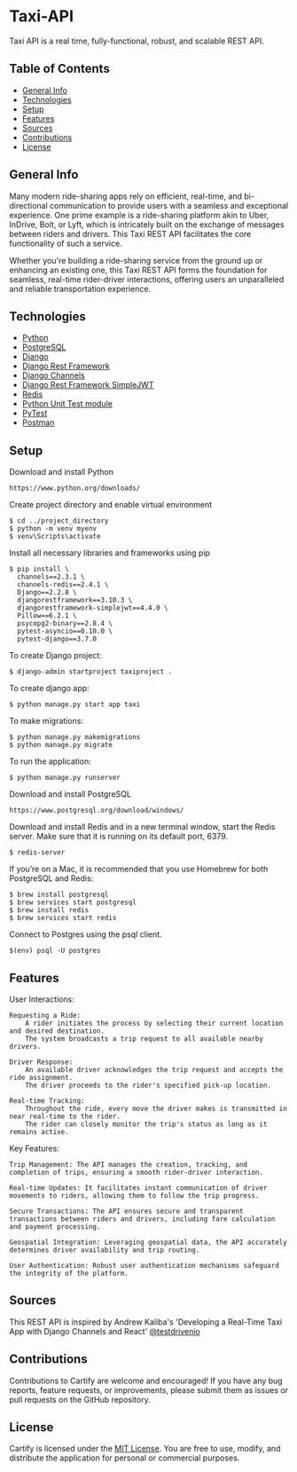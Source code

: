 # Taxi-API
Taxi API is a real time, fully-functional, robust, and scalable REST API. 

## Table of Contents
* [General Info](#general-info)
* [Technologies](#technologies)
* [Setup](#setup)
* [Features](#features)
* [Sources](#sources)
* [Contributions](#contributions)
* [License](#license)

## General Info
Many modern ride-sharing apps rely on efficient, real-time, and bi-directional communication to provide users with a seamless and exceptional experience. One prime example is a ride-sharing platform akin to Uber, InDrive, Bolt, or Lyft, which is intricately built on the exchange of messages between riders and drivers. This Taxi REST API facilitates the core functionality of such a service.

Whether you're building a ride-sharing service from the ground up or enhancing an existing one, this Taxi REST API forms the foundation for seamless, real-time rider-driver interactions, offering users an unparalleled and reliable transportation experience.

## Technologies
* [Python](https://www.python.org/)
* [PostgreSQL](https://www.postgresql.org/)
* [Django](https://www.djangoproject.com/)
* [Django Rest Framework](https://www.django-rest-framework.org/)
* [Django Channels](https://channels.readthedocs.io/en/latest/)
* [Django Rest Framework SimpleJWT](https://django-rest-framework-simplejwt.readthedocs.io/en/latest/)
* [Redis](https://redis.io/)
* [Python Unit Test module](https://docs.python.org/3/library/unittest.html)
* [PyTest](https://docs.pytest.org/en/latest/)
* [Postman](https://www.postman.com/)

## Setup
Download and install Python
```
https://www.python.org/downloads/
```
Create project directory and enable virtual environment
```
$ cd ../project_directory
$ python -m venv myenv
$ venv\Scripts\activate
```
Install all necessary libraries and frameworks using pip
```
$ pip install \
  channels==2.3.1 \
  channels-redis==2.4.1 \
  Django==2.2.8 \
  djangorestframework==3.10.3 \
  djangorestframework-simplejwt==4.4.0 \
  Pillow==6.2.1 \
  psycopg2-binary==2.8.4 \
  pytest-asyncio==0.10.0 \
  pytest-django==3.7.0
```
To create Django project:
```
$ django-admin startproject taxiproject .
```
To create django app:
```
$ python manage.py start app taxi
```
To make migrations:
```
$ python manage.py makemigrations
$ python manage.py migrate
```
To run the application:
```
$ python manage.py runserver
```
Download and install PostgreSQL
```
https://www.postgresql.org/download/windows/
```
Download and install Redis and in a new terminal window, start the Redis server. Make sure that it is running on its default port, 6379.
```
$ redis-server
```
If you’re on a Mac, it is recommended that you use Homebrew for both PostgreSQL and Redis:
```
$ brew install postgresql
$ brew services start postgresql
$ brew install redis
$ brew services start redis
```
Connect to Postgres using the psql client.
```
$(env) psql -U postgres
```
## Features
User Interactions:

    Requesting a Ride:
        A rider initiates the process by selecting their current location and desired destination.
        The system broadcasts a trip request to all available nearby drivers.

    Driver Response:
        An available driver acknowledges the trip request and accepts the ride assignment.
        The driver proceeds to the rider's specified pick-up location.

    Real-time Tracking:
        Throughout the ride, every move the driver makes is transmitted in near real-time to the rider.
        The rider can closely monitor the trip's status as long as it remains active.

Key Features:

    Trip Management: The API manages the creation, tracking, and completion of trips, ensuring a smooth rider-driver interaction.

    Real-time Updates: It facilitates instant communication of driver movements to riders, allowing them to follow the trip progress.

    Secure Transactions: The API ensures secure and transparent transactions between riders and drivers, including fare calculation and payment processing.

    Geospatial Integration: Leveraging geospatial data, the API accurately determines driver availability and trip routing.

    User Authentication: Robust user authentication mechanisms safeguard the integrity of the platform.

## Sources
This REST API is inspired by Andrew Kaliba's 'Developing a Real-Time Taxi App with Django Channels and React' [@testdrivenio](https://github.com/testdrivenio/taxi-react-app.git)

## Contributions

Contributions to Cartify are welcome and encouraged! If you have any bug reports, feature requests, or improvements, please submit them as issues or pull requests on the GitHub repository.

## License

Cartify is licensed under the [MIT License](https://github.com/ifecog/Taxi-API/blob/main/LICENSE). You are free to use, modify, and distribute the application for personal or commercial purposes.
